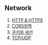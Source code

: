 ## Network
1. [HTTP & HTTPS](https://skroy0513.tistory.com/43)
2. [CORS정책](https://skroy0513.tistory.com/40)
3. [쿠키와 세션](https://skroy0513.tistory.com/42)
4. [TCP/UDP](https://skroy0513.tistory.com/41)
